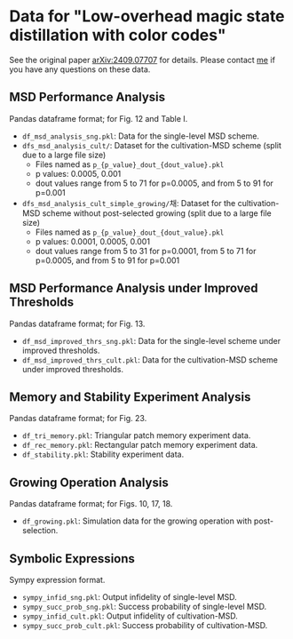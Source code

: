 # Data for "Low-overhead magic state distillation with color codes"

See the original paper [arXiv:2409.07707](https://arxiv.org/abs/2409.07707) for details. Please contact [me](https://seokhyung-lee.github.io) if you have any questions on these data.

## MSD Performance Analysis
Pandas dataframe format; for Fig. 12 and Table I.
- `df_msd_analysis_sng.pkl`: Data for the single-level MSD scheme.
- `dfs_msd_analysis_cult/`: Dataset for the cultivation-MSD scheme (split due to a large file size)
  - Files named as `p_{p_value}_dout_{dout_value}.pkl`
  - p values: 0.0005, 0.001
  - dout values range from 5 to 71 for p=0.0005, and from 5 to 91 for p=0.001
- `dfs_msd_analysis_cult_simple_growing/`채: Dataset for the cultivation-MSD scheme without post-selected growing (split due to a large file size)
  - Files named as `p_{p_value}_dout_{dout_value}.pkl`
  - p values: 0.0001, 0.0005, 0.001
  - dout values range from 5 to 31 for p=0.0001, from 5 to 71 for p=0.0005, and from 5 to 91 for p=0.001

## MSD Performance Analysis under Improved Thresholds
Pandas dataframe format; for Fig. 13.
- `df_msd_improved_thrs_sng.pkl`: Data for the single-level scheme under improved thresholds.
- `df_msd_improved_thrs_cult.pkl`: Data for the cultivation-MSD scheme under improved thresholds.

## Memory and Stability Experiment Analysis
Pandas dataframe format; for Fig. 23.
- `df_tri_memory.pkl`: Triangular patch memory experiment data.
- `df_rec_memory.pkl`: Rectangular patch memory experiment data.
- `df_stability.pkl`: Stability experiment data.

## Growing Operation Analysis
Pandas dataframe format; for Figs. 10, 17, 18.
- `df_growing.pkl`: Simulation data for the growing operation with post-selection.

## Symbolic Expressions
Sympy expression format.
- `sympy_infid_sng.pkl`: Output infidelity of single-level MSD.
- `sympy_succ_prob_sng.pkl`: Success probability of single-level MSD.
- `sympy_infid_cult.pkl`: Output infidelity of cultivation-MSD.
- `sympy_succ_prob_cult.pkl`: Success probability of cultivation-MSD.